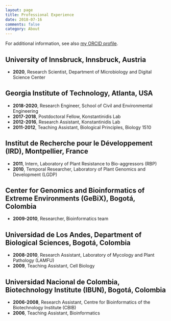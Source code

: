 ```yaml
---
layout: page
title: Professional Experience
date: 2018-07-16
comments: false
category: About
---
```


For additional information, see also [my ORCID profile](http://orcid.org/0000-0001-7603-3093).

## University of Innsbruck, Innsbruck, Austria
- **2020**, Research Scientist, Department of Microbiology and Digital Science Center

## Georgia Institute of Technology, Atlanta, USA
- **2018-2020**, Research Engineer, School of Civil and Environmental Engineering
- **2017-2018**, Postdoctoral Fellow, Konstantinidis Lab
- **2012-2016**, Research Assistant, Konstantinidis Lab
- **2011-2012**, Teaching Assistant, Biological Principles, Biology 1510

## Institut de Recherche pour le Développement (IRD), Montpellier, France
- **2011**, Intern, Laboratory of Plant Resistance to Bio-aggressors (RBP)
- **2010**, Temporal Researcher, Laboratory of Plant Genomics and Development (LGDP)

## Center for Genomics and Bioinformatics of Extreme Environments (GeBiX), Bogotá, Colombia
- **2009-2010**, Researcher, Bioinformatics team

## Universidad de Los Andes, Department of Biological Sciences, Bogotá, Colombia
- **2008-2010**, Research Assistant, Laboratory of Mycology and Plant Pathology (LAMFU)
- **2009**, Teaching Assistant, Cell Biology

## Universidad Nacional de Colombia, Biotechnology Institute (IBUN), Bogotá, Colombia
- **2006-2008**, Research Assistant, Centre for Bioinformatics of the Biotechnology Institute (CBIB)
- **2006**, Teaching Assistant, Bioinformatics
